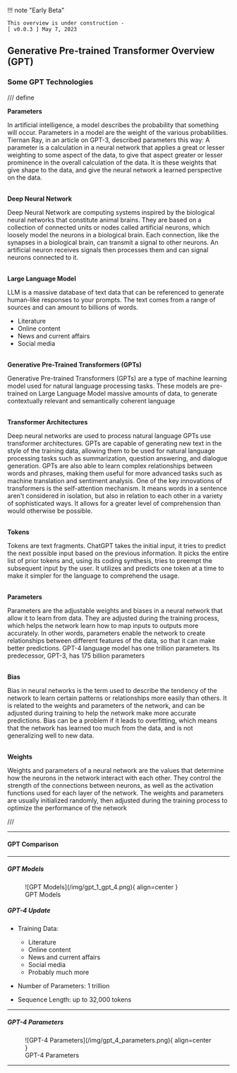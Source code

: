 !!! note "Early Beta"
    
    This overview is under construction - 
    [ v0.0.3 ] May 7, 2023

## Generative Pre-trained Transformer Overview (GPT)

### Some GPT Technologies

/// define

**Parameters**

In artificial intelligence, a model describes the probability that something will occur. Parameters in a model are the weight of the various probabilities. Tiernan Ray, in an article on GPT-3, described parameters this way:
A parameter is a calculation in a neural network that applies a great or lesser weighting to some aspect of the data, to give that aspect greater or lesser prominence in the overall calculation of the data. It is these weights that give shape to the data, and give the neural network a learned perspective on the data.
<br><br>

**Deep Neural Network**

Deep Neural Network are computing systems inspired by the biological neural networks that constitute animal brains. They are based on a collection of connected units or nodes called artificial neurons, which loosely model the neurons in a biological brain. Each connection, like the synapses in a biological brain, can transmit a signal to other neurons. An artificial neuron receives signals then processes them and can signal neurons connected to it. 
<br><br>

**Large Language Model**

LLM is a massive database of text data that can be referenced to generate human-like responses to your prompts. The text comes from a range of sources and can amount to billions of words. 

* Literature
* Online content
* News and current affairs
* Social media
<br><br>

**Generative Pre-Trained Transformers (GPTs)**

Generative Pre-trained Transformers (GPTs) are a type of machine learning model used for natural language processing tasks. These models are pre-trained on Large Language Model massive amounts of data, to generate contextually relevant and semantically coherent language
<br><br>

**Transformer Architectures**

Deep neural networks are used to process natural language
GPTs use transformer architectures. GPTs are capable of generating new text in the style of the training data, allowing them to be used for natural language processing tasks such as summarization, question answering, and dialogue generation. GPTs are also able to learn complex relationships between words and phrases, making them useful for more advanced tasks such as machine translation and sentiment analysis. One of the key innovations of transformers is the self-attention mechanism. It means words in a sentence aren't considered in isolation, but also in relation to each other in a variety of sophisticated ways. It allows for a greater level of comprehension than would otherwise be possible.
<br><br>

**Tokens**

Tokens are text fragments. ChatGPT takes the initial input, it tries to predict the next possible input based on the previous information. It picks the entire list of prior tokens and, using its coding synthesis, tries to preempt the subsequent input by the user. It utilizes and predicts one token at a time to make it simpler for the language to comprehend the usage.
<br><br>

**Parameters**

Parameters are the adjustable weights and biases in a neural network that allow it to learn from data. They are adjusted during the training process, which helps the network learn how to map inputs to outputs more accurately. In other words, parameters enable the network to create relationships between different features of the data, so that it can make better predictions.  GPT-4 language model has one trillion parameters. Its predecessor, GPT-3, has 175 billion parameters
<br><br>

**Bias**

Bias in neural networks is the term used to describe the tendency of the network to learn certain patterns or relationships more easily than others. It is related to the weights and parameters of the network, and can be adjusted during training to help the network make more accurate predictions. Bias can be a problem if it leads to overfitting, which means that the network has learned too much from the data, and is not generalizing well to new data.
<br><br>

**Weights**

Weights and parameters of a neural network are the values that determine how the neurons in the network interact with each other. They control the strength of the connections between neurons, as well as the activation functions used for each layer of the network. The weights and parameters are usually initialized randomly, then adjusted during the training process to optimize the performance of the network

///

<!-- >* OpenAI stated that GPT-4 is "more reliable, creative, and able to handle much more nuanced instructions than GPT-3.5. They produced two versions of GPT-4, with context windows of 8,192 and 32,768 tokens, a significant improvement over GPT-3.5 and GPT-3, which were limited to 4,096 and 2,049 tokens respectively.

>* GPT-4, the latest of those projects, was likely trained using trillions of words of text and many thousands of powerful computer chips. The process cost over $100 million.

>* Generative pre-trained transformers (GPT) are a family of large language models (LLMs). GPT models are artificial neural networks that are based on the transformer architecture, pre-trained on large datasets of unlabelled text, and able to generate novel human-like text. https://en.wikipedia.org/wiki/Generative_pre-trained_transformer

>* Generative Pre-trained Transformers (GPTs) are a type of machine learning model used for natural language processing tasks. These models are pre-trained on massive amounts of data, such as books and web pages, to generate contextually relevant and semantically coherent language. -->

---

#### GPT Comparison

---

##### GPT Models

<figure markdown>
  ![GPT Models](/img/gpt_1_gpt_4.png){ align=center }
<figcaption>GPT Models</figcaption>
</figure>

##### GPT-4 Update

* Training Data:  
    * Literature
    * Online content
    * News and current affairs
    * Social media
    * Probably much more

* Number of Parameters: 1 trillion
* Sequence Length: up to 32,000 tokens

---

##### GPT-4 Parameters

<figure markdown>
  ![GPT-4 Parameters](/img/gpt_4_parameters.png){ align=center }
<figcaption>GPT-4 Parameters</figcaption>
</figure>

---

